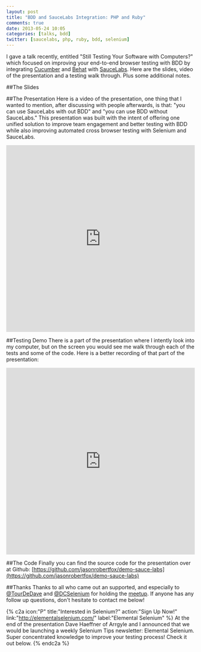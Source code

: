 ```yaml
---
layout: post
title: "BDD and SauceLabs Integration: PHP and Ruby"
comments: true
date: 2013-05-24 10:05
categories: [talks, bdd]
twitter: [saucelabs, php, ruby, bdd, selenium]
---
```


I gave a talk recently, entitled "Still Testing Your Software with Computers?" which focused on improving your end-to-end browser testing with BDD by integrating [Cucumber](http://cukes.info/) and [Behat](http://behat.org/) with [SauceLabs](https://saucelabs.com/). Here are the slides, video of the presentation and a testing walk through. Plus some additional notes.

##The Slides
<script async class="speakerdeck-embed" data-id="bd4f2280a4b20130acb612a0392dde58" data-ratio="1.77777777777778" src="//speakerdeck.com/assets/embed.js"></script>


##The Presentation
Here is a video of the presentation, one thing that I wanted to mention, after discussing with people afterwards, is that: "you can use SauceLabs with out BDD" and "you can use BDD without SauceLabs." This presentation was built with the intent of offering one unified solution to improve team engagement and better testing with BDD while also improving automated cross browser testing with Selenium and SauceLabs.

<iframe src="http://player.vimeo.com/video/66874098?title=0&amp;byline=0&amp;portrait=0" width="100%" height="500" frameborder="0" webkitAllowFullScreen mozallowfullscreen allowFullScreen></iframe>

##Testing Demo
There is a part of the presentation where I intently look into my computer, but on the screen you would see me walk through each of the tests and some of the code. Here is a better recording of that part of the presentation:

<iframe src="http://player.vimeo.com/video/66747571?title=0&amp;byline=0&amp;portrait=0" width="100%" height="500" frameborder="0" webkitAllowFullScreen mozallowfullscreen allowFullScreen></iframe>

##The Code
Finally you can find the source code for the presentation over at Github: [https://github.com/jasonrobertfox/demo-sauce-labs](https://github.com/jasonrobertfox/demo-sauce-labs)

##Thanks
Thanks to all who came out an supported, and especially to [@TourDeDave](https://twitter.com/TourDeDave) and [@DCSelenium](https://twitter.com/DCSelenium) for holding the [meetup](http://www.meetup.com/DC-Selenium-Meetup-Group/). If anyone has any follow up questions, don't hesitate to contact me below!

{% c2a icon:"P" title:"Interested in Selenium?" action:"Sign Up Now!" link:"http://elementalselenium.com/" label:"Elemental Selenium" %}
At the end of the presentation Dave Haeffner of Arrgyle and I announced that we would be launching a weekly Selenium Tips newsletter: Elemental Selenium. Super concentrated knowledge to improve your testing process! Check it out below.
{% endc2a %}
